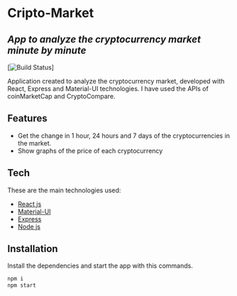 # Cripto-Market
## _App to analyze the cryptocurrency market minute by minute_

[![Build Status](https://travis-ci.com/P3dR099/CryptoMarket-app.svg?token=pqgpLKWQbMy9eSnob2Ym&branch=main)]

Application created to analyze the cryptocurrency market, developed with React, Express and Material-UI technologies. I have used the APIs of coinMarketCap and CryptoCompare.


## Features

- Get the change in 1 hour, 24 hours and 7 days of the cryptocurrencies in the market.
- Show graphs of the price of each cryptocurrency

## Tech

These are the main technologies used:

- [React js](https://github.com/facebook/react.git)
- [Material-UI](https://material-ui.com/)
- [Express](https://expressjs.com/es/)
- [Node js](http://nodejs.org/)

## Installation

Install the dependencies and start the app with this commands.

```sh
npm i
npm start
```
